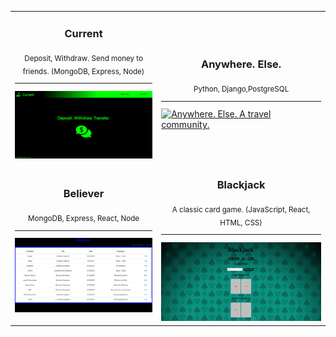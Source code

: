 
<div align="center">
  <table border="0" cellspacing="0" cellpadding="0">
    <tbody>
      <tr>
        <td>
          <div align="center">
            <h3>Current</h3>
            <sub>Deposit, Withdraw. Send money to friends. (MongoDB, Express, Node)</sub>
            <sub><hr></sub>
          </div>
          <a href="https://rocky-anchorage-99030.herokuapp.com/" target="_blank">
            <img
              alt="Current, send money to friends."
              src="https://github.com/morgan-jaouni/ReactPortfolio/blob/main/my-app/public/Current.png?raw=true"
            />
          </a>
        </td>
        <td>
          <div align="center">
            <h3>Anywhere. Else.</h3>
            <sub>Python, Django,PostgreSQL</sub>
            <sub><hr></sub>
          </div>
          <a href="https://anywhere-else-app.herokuapp.com/" target="_blank">
            <img
              alt="Anywhere. Else. A travel community."
              src="https://i.ibb.co/gTr4xv6/Anywhere-Else.png"
            />
          </a>
        </td>
      </tr>
      <tr>
      </tr>
      <tr>
        <td>
          <div align="center">
            <h3>Believer</h3>
            <sub>MongoDB, Express, React, Node </sub>
            <sub><hr></sub>
          </div>
          <a href="https://github.com/morgan-jaouni/Job-Tracker" target="_blank">
            <img
              alt="An app to track your job hunt."
              src="https://github.com/morgan-jaouni/ReactPortfolio/blob/main/my-app/public/Believer.png?raw=true"
            />
          </a>
        </td>
        <td style="background: none;">
          <div align="center">
            <h3>Blackjack</h3>
            <sub>A classic card game. (JavaScript, React, HTML, CSS)</sub>
            <sub><hr></sub>
          </div>
          <a href="https://morgan-jaouni.github.io/Black-jack/" target="_blank">
            <img
              alt="A classic card game."
              src="https://github.com/morgan-jaouni/ReactPortfolio/blob/main/my-app/public/Blackjack.png?raw=true"
            />
          </a>
        </td>
      </tr>
    </tbody>
  </table>
</div>
